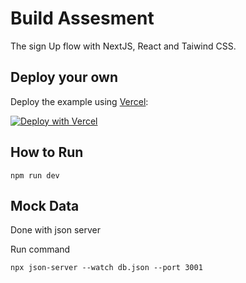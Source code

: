 # Build Assesment

The sign Up flow with NextJS, React and Taiwind CSS.

## Deploy your own

Deploy the example using [Vercel](https://vercel.com?utm_source=github&utm_medium=readme&utm_campaign=next-example):

[![Deploy with Vercel](https://vercel.com/button)](https://vercel.com/new/git/external?repository-url=https://github.com/vercel/next.js/tree/canary/examples/with-tailwindcss&project-name=with-tailwindcss&repository-name=with-tailwindcss)

## How to Run

`npm run dev`

## Mock Data

Done with json server


Run command

`npx json-server --watch db.json --port 3001`

